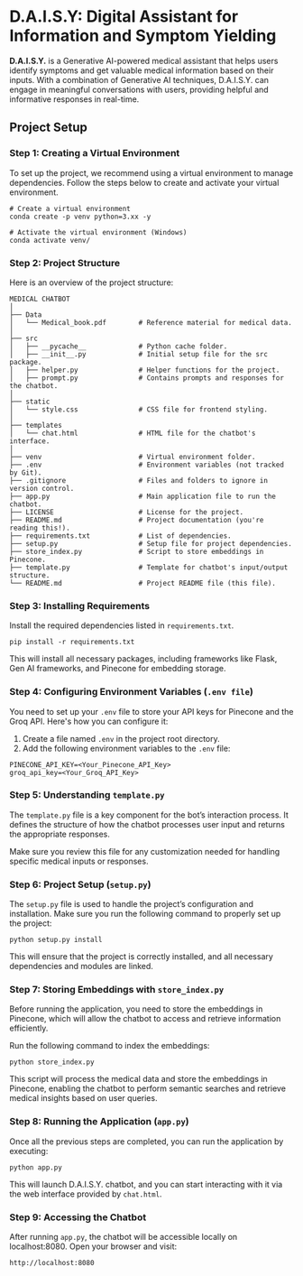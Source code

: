 # D.A.I.S.Y: Digital Assistant for Information and Symptom Yielding
**D.A.I.S.Y.** is a Generative AI-powered medical assistant that helps users identify symptoms and get valuable medical information based on their inputs. With a combination of Generative AI techniques, D.A.I.S.Y. can engage in meaningful conversations with users, providing helpful and informative responses in real-time.

## Project Setup
### Step 1: Creating a Virtual Environment
To set up the project, we recommend using a virtual environment to manage dependencies. Follow the steps below to create and activate your virtual environment.
```
# Create a virtual environment
conda create -p venv python=3.xx -y

# Activate the virtual environment (Windows)
conda activate venv/
```
### Step 2: Project Structure
Here is an overview of the project structure:
```
MEDICAL CHATBOT
│
├── Data
│   └── Medical_book.pdf        # Reference material for medical data.
│
├── src
│   ├── __pycache__             # Python cache folder.
│   ├── __init__.py             # Initial setup file for the src package.
│   ├── helper.py               # Helper functions for the project.
│   ├── prompt.py               # Contains prompts and responses for the chatbot.
│
├── static
│   └── style.css               # CSS file for frontend styling.
│
├── templates
│   └── chat.html               # HTML file for the chatbot's interface.
│
├── venv                        # Virtual environment folder.
├── .env                        # Environment variables (not tracked by Git).
├── .gitignore                  # Files and folders to ignore in version control.
├── app.py                      # Main application file to run the chatbot.
├── LICENSE                     # License for the project.
├── README.md                   # Project documentation (you're reading this!).
├── requirements.txt            # List of dependencies.
├── setup.py                    # Setup file for project dependencies.
├── store_index.py              # Script to store embeddings in Pinecone.
├── template.py                 # Template for chatbot's input/output structure.
└── README.md                   # Project README file (this file).
```
### Step 3: Installing Requirements
Install the required dependencies listed in `requirements.txt`.
```
pip install -r requirements.txt
```
This will install all necessary packages, including frameworks like Flask, Gen AI frameworks, and Pinecone for embedding storage.
### Step 4: Configuring Environment Variables (`.env file`)
You need to set up your `.env` file to store your API keys for Pinecone and the Groq API. Here's how you can configure it:
1. Create a file named `.env` in the project root directory.
2. Add the following environment variables to the `.env` file:
```
PINECONE_API_KEY=<Your_Pinecone_API_Key>
groq_api_key=<Your_Groq_API_Key>
```
###  Step 5: Understanding `template.py`
The `template.py` file is a key component for the bot’s interaction process. It defines the structure of how the chatbot processes user input and returns the appropriate responses.

Make sure you review this file for any customization needed for handling specific medical inputs or responses.
### Step 6: Project Setup (`setup.py`)
The `setup.py` file is used to handle the project’s configuration and installation. Make sure you run the following command to properly set up the project:
```
python setup.py install
```
This will ensure that the project is correctly installed, and all necessary dependencies and modules are linked.
### Step 7: Storing Embeddings with `store_index.py`
Before running the application, you need to store the embeddings in Pinecone, which will allow the chatbot to access and retrieve information efficiently.

Run the following command to index the embeddings:
```
python store_index.py
```
This script will process the medical data and store the embeddings in Pinecone, enabling the chatbot to perform semantic searches and retrieve medical insights based on user queries.
### Step 8: Running the Application (`app.py`)
Once all the previous steps are completed, you can run the application by executing:
```
python app.py
```
This will launch D.A.I.S.Y. chatbot, and you can start interacting with it via the web interface provided by `chat.html`.
### Step 9: Accessing the Chatbot
After running `app.py`, the chatbot will be accessible locally on localhost:8080. Open your browser and visit:
```
http://localhost:8080

```

